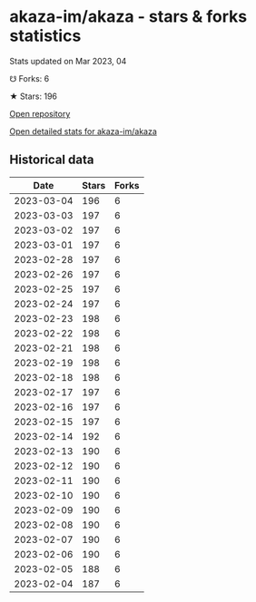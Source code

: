# akaza-im/akaza - stars & forks statistics

Stats updated on Mar 2023, 04

☋ Forks: 6

★ Stars: 196

[Open repository](https://github.com/akaza-im/akaza)

[Open detailed stats for akaza-im/akaza](https://reviewgithub.com/rep/akaza-im/akaza)

## Historical data
| Date | Stars | Forks |
|------|-------|-------|
| 2023-03-04 | 196 | 6 | 
| 2023-03-03 | 197 | 6 | 
| 2023-03-02 | 197 | 6 | 
| 2023-03-01 | 197 | 6 | 
| 2023-02-28 | 197 | 6 | 
| 2023-02-26 | 197 | 6 | 
| 2023-02-25 | 197 | 6 | 
| 2023-02-24 | 197 | 6 | 
| 2023-02-23 | 198 | 6 | 
| 2023-02-22 | 198 | 6 | 
| 2023-02-21 | 198 | 6 | 
| 2023-02-19 | 198 | 6 | 
| 2023-02-18 | 198 | 6 | 
| 2023-02-17 | 197 | 6 | 
| 2023-02-16 | 197 | 6 | 
| 2023-02-15 | 197 | 6 | 
| 2023-02-14 | 192 | 6 | 
| 2023-02-13 | 190 | 6 | 
| 2023-02-12 | 190 | 6 | 
| 2023-02-11 | 190 | 6 | 
| 2023-02-10 | 190 | 6 | 
| 2023-02-09 | 190 | 6 | 
| 2023-02-08 | 190 | 6 | 
| 2023-02-07 | 190 | 6 | 
| 2023-02-06 | 190 | 6 | 
| 2023-02-05 | 188 | 6 | 
| 2023-02-04 | 187 | 6 | 

